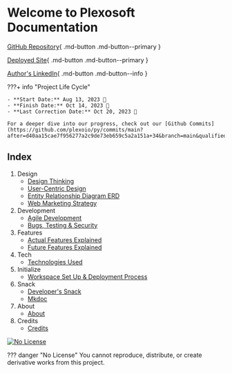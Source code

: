 # Welcome to Plexosoft Documentation

[GitHub Repository](https://github.com/plexoio/py){ .md-button .md-button--primary }

[Deployed Site](https://plexosoft-2714f270803c.herokuapp.com/){ .md-button .md-button--primary }

[Author's LinkedIn](https://www.linkedin.com/in/arellanofrank/){ .md-button .md-button--info }

???+ info "Project Life Cycle"

    - **Start Date:** Aug 13, 2023 📅
    - **Finish Date:** Oct 14, 2023 📅
    - **Last Correction Date:** Oct 20, 2023 📅
    
    For a deeper dive into our progress, check out our [Github Commits](https://github.com/plexoio/py/commits/main?after=d40aa15cae7f956277a2c9de73eb659c5a2a151a+34&branch=main&qualified_name=refs%2Fheads%2Fmain).


## Index
1. Design
    - [Design Thinking](design/design-thinking/overview.md)
    - [User-Centric Design](design/user-centric/overview.md)
    - [Entity Relationship Diagram ERD](design/erd/erd.md)
    - [Web Marketing Strategy](design/web-marketing/overview.md)
2. Development
    - [Agile Development](development/agile-development/agile_development.md)
    - [Bugs, Testing & Security](development/bug-test-security/bug_test_security.md)
3. Features
    - [Actual Features Explained](features/actual-features/actual_features.md)
    - [Future Features Explained](features/future-features/future_features.md)
4. Tech
    - [Technologies Used](tech/tech_used.md)
5. Initialize
    - [Workspace Set Up & Deployment Process](initialize/setup_and_deployment.md)
6. Snack
    - [Developer's Snack](snack/developer-snack/overview.md)
    - [Mkdoc](snack/mkdoc/mkdoc.md)
7. About
    - [About](about/about.md)
9. Credits
    - [Credits](credits/credits.md)


[![No License](https://img.shields.io/badge/License-No_License-red)](about/LICENSE.md) 

??? danger "No License"
    You cannot reproduce, distribute, or create derivative works from this project.
